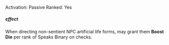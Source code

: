 Activation: Passive
Ranked: Yes
##### effect
When directing non-sentient NPC artificial
life forms, may grant them **Boost Die** per rank of
Speaks Binary on checks.